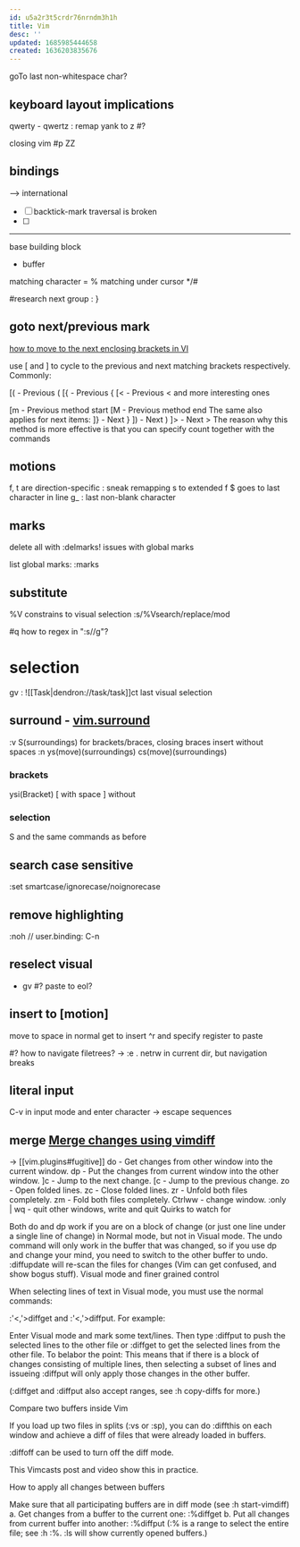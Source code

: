 ```yaml
---
id: u5a2r3t5crdr76nrndm3h1h
title: Vim
desc: ''
updated: 1685985444658
created: 1636203835676
---
```


goTo last non-whitespace char?

## keyboard layout implications
qwerty - qwertz : remap yank to z #?

closing vim #p ZZ
## bindings
 --> international
 - [ ] backtick-mark traversal is broken
 - [ ]
 ---

base building block
- buffer

matching character = %
matching under cursor */#

#research
next group : }
## goto next/previous mark
[how to move to the next enclosing brackets in VI](https://stackoverflow.com/questions/1509855/how-to-move-to-the-next-enclosing-brackets-in-vi)

use [ and ] to cycle to the previous and next matching brackets respectively. Commonly:

[( - Previous (
[{ - Previous {
[< - Previous <
and more interesting ones

[m - Previous method start
[M - Previous method end
The same also applies for next items:
]} - Next }
]) - Next )
]> - Next >
The reason why this method is more effective is that you can specify count together with the commands

## motions
f, t are direction-specific
: sneak remapping s to extended f
$ goes to last character in line
g_ : last non-blank character

## marks
delete all with :delmarks!
issues with global marks

list global marks:
:marks

## substitute
\%V constrains to visual selection
:s/\%Vsearch/replace/mod

#q how to regex in ":s//g"?

# selection
gv : ![[Task|dendron://task/task]]ct last visual selection

## surround - [vim.surround](https://github.com/tpope/vim-surround)
:v S(surroundings)
  for brackets/braces, closing braces insert without spaces
:n
  ys(move)(surroundings)
  cs(move)(surroundings)

### brackets
ysi(Bracket)
  [ with space
  ] without

### selection
S and the same commands as before

## search case sensitive
:set smartcase/ignorecase/noignorecase

## remove highlighting
:noh // user.binding: C-n

## reselect visual
* gv
#? paste to eol?
## insert to [motion]
move to space in normal
get to insert
^r and specify register to paste

#? how to navigate filetrees?
-> :e . netrw in current dir, but navigation breaks

## literal input
C-v in input mode and enter character
-> escape sequences

## merge [Merge changes using vimdiff](https://stackoverflow.com/questions/27832630/merge-changes-using-vimdiff#answers)
-> [[vim.plugins#fugitive]]
do - Get changes from other window into the current window.
dp - Put the changes from current window into the other window.
]c - Jump to the next change.
[c - Jump to the previous change.
zo - Open folded lines.
zc - Close folded lines.
zr - Unfold both files completely.
zm - Fold both files completely.
Ctrlww - change window.
:only | wq - quit other windows, write and quit
Quirks to watch for

Both do and dp work if you are on a block of change (or just one line under a single line of change) in Normal mode, but not in Visual mode.
The undo command will only work in the buffer that was changed, so if you use dp and change your mind, you need to switch to the other buffer to undo.
:diffupdate will re-scan the files for changes (Vim can get confused, and show bogus stuff).
Visual mode and finer grained control

When selecting lines of text in Visual mode, you must use the normal commands:

:'<,'>diffget and
:'<,'>diffput.
For example:

Enter Visual mode and mark some text/lines.
Then type :diffput to push the selected lines to the other file or :diffget to get the selected lines from the other file.
To belabor the point: This means that if there is a block of changes consisting of multiple lines, then selecting a subset of lines and issueing :diffput will only apply those changes in the other buffer.

(:diffget and :diffput also accept ranges, see :h copy-diffs for more.)

Compare two buffers inside Vim

If you load up two files in splits (:vs or :sp), you can do :diffthis on each window and achieve a diff of files that were already loaded in buffers.

:diffoff can be used to turn off the diff mode.

This Vimcasts post and video show this in practice.

How to apply all changes between buffers

Make sure that all participating buffers are in diff mode (see :h start-vimdiff)
a. Get changes from a buffer to the current one: :%diffget <buffer-number>
b. Put all changes from current buffer into another: :%diffput <buffer-number>
(:% is a range to select the entire file; see :h :%. :ls will show currently opened buffers.)